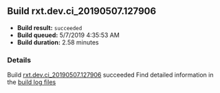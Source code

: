 ## Build rxt.dev.ci_20190507.127906
- **Build result:** `succeeded`
- **Build queued:** 5/7/2019 4:35:53 AM
- **Build duration:** 2.58 minutes
### Details
Build [rxt.dev.ci_20190507.127906](https://winappstudio.visualstudio.com/web/build.aspx?pcguid=a4ef43be-68ce-4195-a619-079b4d9834c2&builduri=vstfs%3a%2f%2f%2fBuild%2fBuild%2f27906) succeeded
Find detailed information in the [build log files](https://uwpctdiags.blob.core.windows.net/buildlogs/rxt.dev.ci_20190507.127906_logs.zip)
